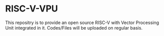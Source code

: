 # RISC-V-VPU
This repositry is to provide an open source RISC-V with Vector Processing Unit integrated in it.
Codes/Files will be uploaded on regular basis.

